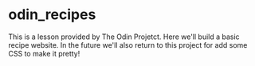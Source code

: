# odin_recipes

This is a lesson provided by The Odin Projetct. 
Here we'll build a basic recipe website. In the future
we'll also return to this project for add some CSS to make it 
pretty! 
